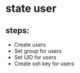 # state user
## steps:
- Create users
- Set group for users
- Set UID for users
- Create ssh key for users